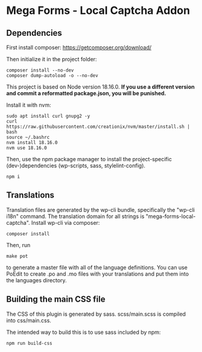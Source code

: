 # Mega Forms - Local Captcha Addon

## Dependencies

First install composer:
https://getcomposer.org/download/

Then initialize it in the project folder:
```
composer install --no-dev
composer dump-autoload -o --no-dev
```

This project is based on Node version 18.16.0. **If you use a different version and commit a reformatted package.json, you will be punished.**

Install it with nvm:

```
sudo apt install curl gnupg2 -y
curl https://raw.githubusercontent.com/creationix/nvm/master/install.sh | bash
source ~/.bashrc
nvm install 18.16.0
nvm use 18.16.0
```

Then, use the npm package manager to install the project-specific (dev-)dependencies (wp-scripts, sass, stylelint-config).

```
npm i
```

## Translations

Translation files are generated by the wp-cli bundle, specifically the "wp-cli i18n" command. The translation domain for all strings is "mega-forms-local-captcha". Install wp-cli via composer:

```
composer install
```

Then, run

```
make pot
```

to generate a master file with all of the language definitions. You can use PoEdit to create .po and .mo files with your translations and put them into the languages directory.

## Building the main CSS file

The CSS of this plugin is generated by sass.
scss/main.scss is compiled into css/main.css.

The intended way to build this is to use sass included by npm:

    npm run build-css
